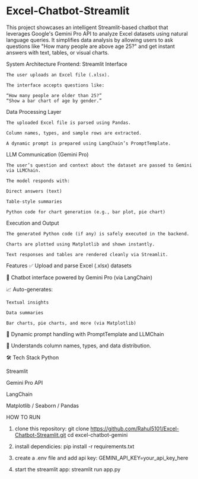 # Excel-Chatbot-Streamlit
This project showcases an intelligent Streamlit-based chatbot that leverages Google's Gemini Pro API to analyze Excel datasets using natural language queries. It simplifies data analysis by allowing users to ask questions like "How many people are above age 25?" and get instant answers with text, tables, or visual charts.


System Architecture
Frontend: Streamlit Interface

    The user uploads an Excel file (.xlsx).

    The interface accepts questions like:

    “How many people are older than 25?”
    “Show a bar chart of age by gender.”

Data Processing Layer

    The uploaded Excel file is parsed using Pandas.

    Column names, types, and sample rows are extracted.

    A dynamic prompt is prepared using LangChain’s PromptTemplate.

LLM Communication (Gemini Pro)

    The user’s question and context about the dataset are passed to Gemini via LLMChain.

    The model responds with:

    Direct answers (text)

    Table-style summaries

    Python code for chart generation (e.g., bar plot, pie chart)

Execution and Output

    The generated Python code (if any) is safely executed in the backend.

    Charts are plotted using Matplotlib and shown instantly.

    Text responses and tables are rendered cleanly via Streamlit.



 Features
✅ Upload and parse Excel (.xlsx) datasets

💬 Chatbot interface powered by Gemini Pro (via LangChain)

📈 Auto-generates:

    Textual insights

    Data summaries

    Bar charts, pie charts, and more (via Matplotlib)

🔄 Dynamic prompt handling with PromptTemplate and LLMChain

🧠 Understands column names, types, and data distribution.



🛠️ Tech Stack
Python

Streamlit

Gemini Pro API

LangChain

Matplotlib / Seaborn / Pandas

HOW TO RUN
1. clone this repository:
   git clone https://github.com/Rahul5101/Excel-Chatbot-Streamlit.git
   cd excel-chatbot-gemini

2. install dependicies:
   pip install -r requirements.txt

3. create a .env file and add api key:
   GEMINI_API_KEY=your_api_key_here

4. start the streamlit app:
   streamlit run app.py


